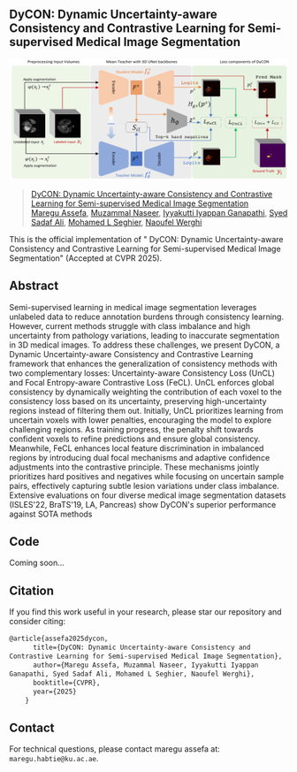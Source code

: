 ## DyCON: Dynamic Uncertainty-aware Consistency and Contrastive Learning for Semi-supervised Medical Image Segmentation

![](figures/DyCON_framework.png)

>[DyCON: Dynamic Uncertainty-aware Consistency and Contrastive Learning for Semi-supervised Medical Image Segmentation](https://dycon25.github.io/) <br>
>[Maregu Assefa](https://scholar.google.com/citations?user=XR6wzDQAAAAJ&hl=en), [Muzammal Naseer](https://muzammal-naseer.com/), [Iyyakutti Iyappan Ganapathi](https://scholar.google.com/citations?user=TMpGqLEAAAAJ&hl=en&oi=ao), [Syed Sadaf Ali](https://scholar.google.com/citations?user=K6GEpXUAAAAJ&hl=en), [Mohamed L Seghier](https://www.ku.ac.ae/college-people/mohamed-seghier), [Naoufel Werghi](https://naoufelwerghi.com/)
>

This is the official implementation of " DyCON: Dynamic Uncertainty-aware Consistency and Contrastive Learning for Semi-supervised Medical Image Segmentation" (Accepted at CVPR 2025).

## Abstract

Semi-supervised learning in medical image segmentation leverages unlabeled data to reduce annotation burdens through consistency learning. However, current methods struggle with class imbalance and high uncertainty from pathology variations, leading to inaccurate segmentation in 3D medical images. To address these challenges, we present DyCON, a Dynamic Uncertainty-aware Consistency and Contrastive Learning framework that enhances the generalization of consistency methods with two complementary losses: Uncertainty-aware Consistency Loss (UnCL) and Focal Entropy-aware Contrastive Loss (FeCL). UnCL enforces global consistency by dynamically weighting the contribution of each voxel to the consistency loss based on its uncertainty, preserving high-uncertainty regions instead of filtering them out. Initially, UnCL prioritizes learning from uncertain voxels with lower penalties, encouraging the model to explore challenging regions. As training progress, the penalty shift towards confident voxels to refine predictions and ensure global consistency. Meanwhile, FeCL enhances local feature discrimination in imbalanced regions by introducing dual focal mechanisms and adaptive confidence adjustments into the contrastive principle. These mechanisms jointly prioritizes hard positives and negatives while focusing on uncertain sample pairs, effectively capturing subtle lesion variations under class imbalance. Extensive evaluations on four diverse medical image segmentation datasets (ISLES'22, BraTS'19, LA, Pancreas) show DyCON's superior performance against SOTA methods


## Code

Coming soon...

## Citation

If you find this work useful in your research, please star our repository and consider citing:

```
@article{assefa2025dycon,
      title={DyCON: Dynamic Uncertainty-aware Consistency and Contrastive Learning for Semi-supervised Medical Image Segmentation},
      author={Maregu Assefa, Muzammal Naseer, Iyyakutti Iyappan Ganapathi, Syed Sadaf Ali, Mohamed L Seghier, Naoufel Werghi}, 
      booktitle={CVPR},
      year={2025}
    }
```

## Contact

For technical questions, please contact maregu assefa at: ```maregu.habtie@ku.ac.ae```.
